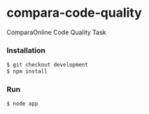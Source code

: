 # compara-code-quality
ComparaOnline Code Quality Task

### Installation

```sh
$ git checkout development
$ npm install
```

### Run

```sh
$ node app
```
